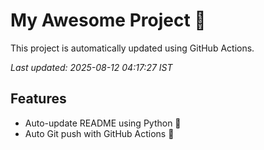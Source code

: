 # My Awesome Project 🚀

This project is automatically updated using GitHub Actions.

_Last updated: 2025-08-12 04:17:27 IST_

## Features
- Auto-update README using Python 🐍
- Auto Git push with GitHub Actions 🤖
